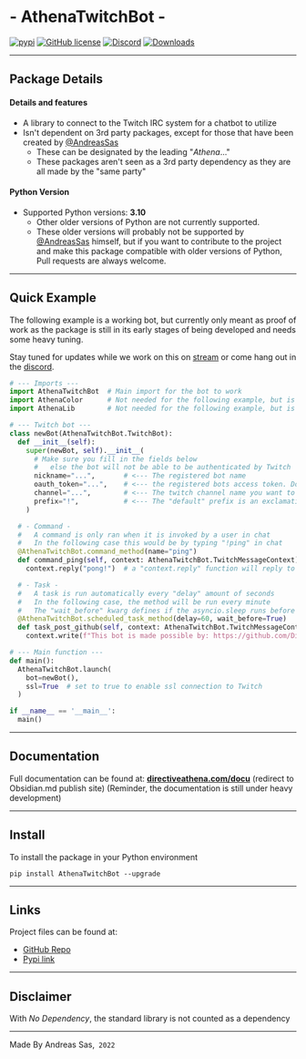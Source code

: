 # - AthenaTwitchBot -
[![pypi](https://img.shields.io/pypi/v/AthenaTwitchBot)](https://pypi.org/project/AthenaTwitchBot/) [![GitHub license](https://img.shields.io/github/license/DirectiveAthena/AthenaTwitchBot)](https://github.com/DirectiveAthena/VerSC-AthenaColor/blob/master/LICENSE) [![Discord](https://img.shields.io/discord/814599159926620160?color=maroon)](https://discord.gg/6JcDbhXkCH) [![Downloads](https://pepy.tech/badge/athenatwitchbot)](https://pepy.tech/project/athenatwitchbot)

--- 
## Package Details
#### Details and features 
- A library to connect to the Twitch IRC system for a chatbot to utilize 
- Isn't dependent on 3rd party packages, except for those that have been created by [@AndreasSas](https://github.com/AndreasSas)
  - These can be designated by the leading "*Athena*..."
  - These packages aren't seen as a 3rd party dependency as they are all made by the "same party"

#### Python Version
- Supported Python versions: **3.10**
  - Other older versions of Python are not currently supported. 
  - These older versions will probably not be supported by [@AndreasSas](https://github.com/AndreasSas) himself, but if you want to contribute to the project and make this package compatible with older versions of Python, Pull requests are always welcome.

---
## Quick Example
The following example is a working bot, but currently only meant as proof of work as the package is still in its early stages of being developed and needs some heavy tuning.

Stay tuned for updates while we work on this on [stream](https://www.twitch.tv/directiveathena) or come hang out in the [discord](https://discord.com/invite/6JcDbhXkCH).

```python
# --- Imports ---
import AthenaTwitchBot  # Main import for the bot to work
import AthenaColor      # Not needed for the following example, but is a dependency
import AthenaLib        # Not needed for the following example, but is a dependency

# --- Twitch bot ---
class newBot(AthenaTwitchBot.TwitchBot):
  def __init__(self):
    super(newBot, self).__init__(
      # Make sure you fill in the fields below
      #   else the bot will not be able to be authenticated by Twitch
      nickname="...",       # <--- The registered bot name
      oauth_token="...",    # <--- the registered bots access token. Don't put this in plain text!
      channel="...",        # <--- The twitch channel name you want to bind your bot to
      prefix="!",           # <--- The "default" prefix is an exclamation point, but technically you can assign any string as a prefix 
    )

  # - Command -
  #   A command is only ran when it is invoked by a user in chat
  #   In the following case this would be by typing "!ping" in chat
  @AthenaTwitchBot.command_method(name="ping")
  def command_ping(self, context: AthenaTwitchBot.TwitchMessageContext):
    context.reply("pong!")  # a "context.reply" function will reply to the user whi invoked the command

  # - Task -
  #   A task is run automatically every "delay" amount of seconds
  #   In the following case, the method will be run every minute
  #   The "wait_before" kwarg defines if the asyncio.sleep runs before or after the first call of the callback
  @AthenaTwitchBot.scheduled_task_method(delay=60, wait_before=True)
  def task_post_github(self, context: AthenaTwitchBot.TwitchMessageContext):
    context.write(f"This bot is made possible by: https://github.com/DirectiveAthena/AthenaTwitchBot")

# --- Main function ---
def main():
  AthenaTwitchBot.launch(
    bot=newBot(),
    ssl=True  # set to true to enable ssl connection to Twitch
  )

if __name__ == '__main__':
  main()

```

---
## Documentation
Full documentation can be found at:
**[directiveathena.com/docu](https://publish.obsidian.md/directiveathena/)** (redirect to Obsidian.md publish site)
(Reminder, the documentation is still under heavy development)

---
## Install
To install the package in your Python environment

```
pip install AthenaTwitchBot --upgrade
```

---

## Links 
Project files can be found at:    
- [GitHub Repo](https://github.com/DirectiveAthena/AthenaTwitchBot)     
- [Pypi link](https://pypi.org/project/AthenaTwitchBot/)    

---

## Disclaimer
With  *No Dependency*, the standard library is not counted as a dependency

---
Made By Andreas Sas,` 2022`